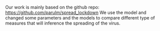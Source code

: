 Our work is mainly based on the github repo: https://github.com/parulm/spread_lockdown
We use the model and changed some parameters and the models to compare different type of measures that will inference the spreading of the virus.